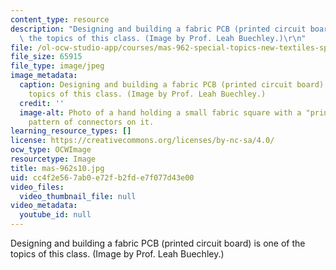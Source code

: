 ```yaml
---
content_type: resource
description: "Designing and building a fabric PCB (printed circuit board) is one of\
  \ the topics of this class. (Image by Prof. Leah Buechley.)\r\n"
file: /ol-ocw-studio-app/courses/mas-962-special-topics-new-textiles-spring-2010/cc4f2e567ab0e72fb2fde7f077d43e00_mas-962s10.jpg
file_size: 65915
file_type: image/jpeg
image_metadata:
  caption: Designing and building a fabric PCB (printed circuit board) is one of the
    topics of this class. (Image by Prof. Leah Buechley.)
  credit: ''
  image-alt: Photo of a hand holding a small fabric square with a "printed circuit"
    pattern of connectors on it.
learning_resource_types: []
license: https://creativecommons.org/licenses/by-nc-sa/4.0/
ocw_type: OCWImage
resourcetype: Image
title: mas-962s10.jpg
uid: cc4f2e56-7ab0-e72f-b2fd-e7f077d43e00
video_files:
  video_thumbnail_file: null
video_metadata:
  youtube_id: null
---
```

Designing and building a fabric PCB (printed circuit board) is one of the topics of this class. (Image by Prof. Leah Buechley.)
